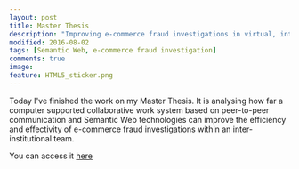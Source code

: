 ```yaml
---
layout: post
title: Master Thesis
description: "Improving e-commerce fraud investigations in virtual, inter-institutional teams"
modified: 2016-08-02
tags: [Semantic Web, e-commerce fraud investigation]
comments: true
image:
feature: HTML5_sticker.png
---
```


Today I've finished the work on my Master Thesis. It is analysing how far a computer supported 
collaborative work system based on peer-to-peer communication and Semantic Web technologies 
can improve the efficiency and effectivity of e-commerce fraud investigations within an inter-institutional team.


You can access it [here](https://github.com/appelgriebsch/master-thesis/raw/master/MasterThesis.pdf)
